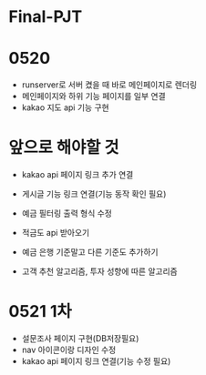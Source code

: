 # Final-PJT

# 0520
- runserver로 서버 켰을 때 바로 메인페이지로 렌더링
- 메인페이지와 하위 기능 페이지를 일부 연결
- kakao 지도 api 기능 구현

# 앞으로 해야할 것
- kakao api 페이지 링크 추가 연결
- 게시글 기능 링크 연결(기능 동작 확인 필요)

- 예금 필터링 출력 형식 수정
- 적금도 api 받아오기
- 예금 은행 기준말고 다른 기준도 추가하기

- 고객 추천 알고리즘, 투자 성향에 따른 알고리즘


# 0521 1차
- 설문조사 페이지 구현(DB저장필요)
- nav 아이콘이랑 디자인 수정
- kakao api 페이지 링크 연결(기능 수정 필요)
